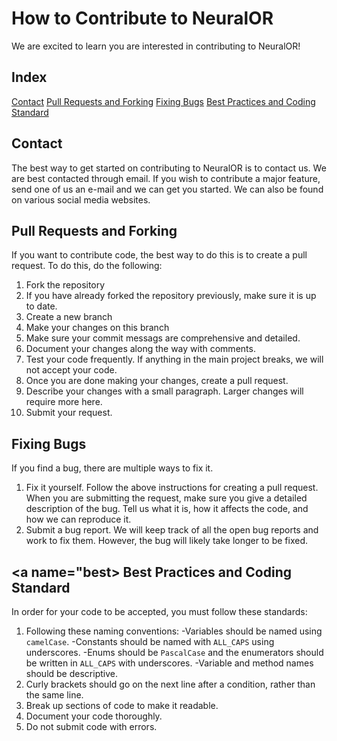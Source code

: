 # How to Contribute to NeuralOR
We are excited to learn you are interested in contributing to NeuralOR!

## Index

[Contact](#contact)
[Pull Requests and Forking](#pr)
[Fixing Bugs](#bugs)
[Best Practices and Coding Standard](#best)

## <a name="contact"> Contact </a>
The best way to get started on contributing to NeuralOR is to contact us. We are best contacted through email. If you wish to contribute a major feature, send one of us an e-mail and we can get you started.
We can also be found on various social media websites.

## <a name="pr"> Pull Requests and Forking </a>
If you want to contribute code, the best way to do this is to create a pull request. To do this, do the following:
1. Fork the repository
2. If you have already forked the repository previously, make sure it is up to date.
3. Create a new branch
4. Make your changes on this branch
5. Make sure your commit messags are comprehensive and detailed.
6. Document your changes along the way with comments.
7. Test your code frequently. If anything in the main project breaks, we will not accept your code.
8. Once you are done making your changes, create a pull request.
9. Describe your changes with a small paragraph. Larger changes will require more here.
10. Submit your request.

## <a name="bugs"> Fixing Bugs </a>
If you find a bug, there are multiple ways to fix it.
1. Fix it yourself. Follow the above instructions for creating a pull request. When you are submitting the request, make sure you give a detailed description of the bug. Tell us what it is, how it affects the code, and how we can reproduce it.
2. Submit a bug report. We will keep track of all the open bug reports and work to fix them. However, the bug will likely take longer to be fixed.

## <a name="best> Best Practices and Coding Standard </a>
In order for your code to be accepted, you must follow these standards: 
1. Following these naming conventions:
  -Variables should be named using `camelCase`.
  -Constants should be named with `ALL_CAPS` using underscores.
  -Enums should be `PascalCase` and the enumerators should be written in `ALL_CAPS` with underscores.
  -Variable and method names should be descriptive.
2. Curly brackets should go on the next line after a condition, rather than the same line.
3. Break up sections of code to make it readable.
4. Document your code thoroughly.
5. Do not submit code with errors.

